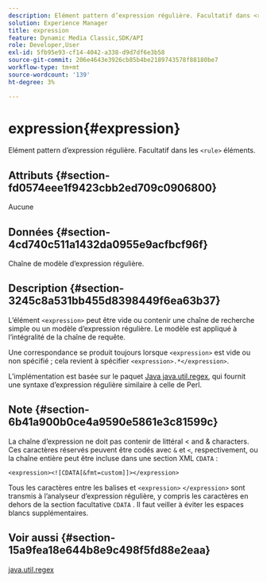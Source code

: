 ```yaml
---
description: Elément pattern d’expression régulière. Facultatif dans <rule> les éléments.</rule>
solution: Experience Manager
title: expression
feature: Dynamic Media Classic,SDK/API
role: Developer,User
exl-id: 5fb95e93-cf14-4042-a338-d9d7df6e3b58
source-git-commit: 206e4643e3926cb85b4be2189743578f88180be7
workflow-type: tm+mt
source-wordcount: '139'
ht-degree: 3%

---
```


# expression{#expression}

Elément pattern d’expression régulière. Facultatif dans les `<rule>` éléments.

## Attributs {#section-fd0574eee1f9423cbb2ed709c0906800}

Aucune

## Données {#section-4cd740c511a1432da0955e9acfbcf96f}

Chaîne de modèle d’expression régulière.

## Description {#section-3245c8a531bb455d8398449f6ea63b37}

L’élément `<expression>` peut être vide ou contenir une chaîne de recherche simple ou un modèle d’expression régulière. Le modèle est appliqué à l’intégralité de la chaîne de requête.

Une correspondance se produit toujours lorsque `<expression>` est vide ou non spécifié ; cela revient à spécifier `<expression>.*</expression>`.

L’implémentation est basée sur le paquet [Java java.util.regex](../../../../../ir-api/material-cat/image-rendering-api-ref/c-ir-material-catalog/c-ir-rule-set-reference/r-ir-expression.md#reference-49867deecb58412bbdc2ced564bbea3e), qui fournit une syntaxe d’expression régulière similaire à celle de Perl.

## Note {#section-6b41a900b0ce4a9590e5861e3c81599c}

La chaîne d’expression ne doit pas contenir de littéral &lt; and &amp; characters. Ces caractères réservés peuvent être codés avec `&` et `<`, respectivement, ou la chaîne entière peut être incluse dans une section XML `CDATA` :

`<expression><![CDATA[&fmt=custom]]></expression>`

Tous les caractères entre les balises et `<expression>` `</expression>` sont transmis à l’analyseur d’expression régulière, y compris les caractères en dehors de la section facultative `CDATA` . Il faut veiller à éviter les espaces blancs supplémentaires.

## Voir aussi {#section-15a9fea18e644b8e9c498f5fd88e2eaa}

[java.util.regex](https://www2.cs.duke.edu/csed/java/jdk1.4.2/docs/api/)
